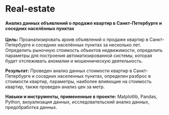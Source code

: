 # Real-estate
#### Анализ данных объявлений о продаже квартир в Санкт-Петербурге и соседних населённых пунктах

**Цель:** Проанализировать архив объявлений о продаже квартир в Санкт-Петербурге и соседних населённых пунктах за несколько лет. Определить рыночную стоимость объектов недвижимости, определить параметры для построения автоматизированной системы, которая будет отслеживать аномалии и мошенническую деятельность.

**Результат:** Проведен анализ данных стоимости квартир в Санкт-Петербурге и соседних населенных пунктах, определен разброс в стоимости квартир, параметры, наиболее влияющие на стоимость квартир, также проведен анализ цен за метр.

**Навыки и инструменты, примененные в проекте:** Matplotlib, Pandas, Python, визуализация данных, исследовательский анализ данных, предобработка данных.
